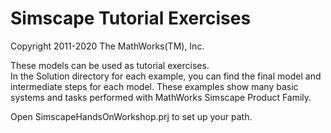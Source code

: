 # **Simscape Tutorial Exercises**
Copyright 2011-2020 The MathWorks(TM), Inc.

These models can be used as tutorial exercises.  
In the Solution directory for each example, you can find the final model and 
intermediate steps for each model.  These examples show many basic systems
and tasks performed with MathWorks Simscape Product Family.

Open SimscapeHandsOnWorkshop.prj to set up your path.
